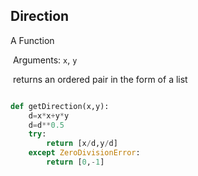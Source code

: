 ## Direction
A Function

​	Arguments: `x`, `y`

​	returns an ordered pair in the form of a list


```python

def getDirection(x,y):
	d=x*x+y*y
	d=d**0.5
    try:
	    return [x/d,y/d]
    except ZeroDivisionError:
        return [0,-1]

```
